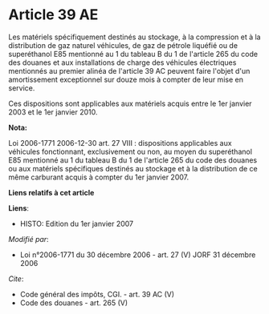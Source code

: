 # Article 39 AE

Les matériels spécifiquement destinés au stockage, à la compression et à la distribution de gaz naturel véhicules, de gaz de
pétrole liquéfié ou de superéthanol E85 mentionné au 1 du tableau B du 1 de l'article 265 du code des douanes et aux
installations de charge des véhicules électriques mentionnés au premier alinéa de l'article 39 AC peuvent faire l'objet d'un
amortissement exceptionnel sur douze mois à compter de leur mise en service. 

Ces dispositions sont applicables aux matériels acquis entre le 1er janvier 2003 et le 1er janvier 2010.

**Nota:**

Loi 2006-1771 2006-12-30 art. 27 VIII : dispositions applicables aux véhicules fonctionnant, exclusivement ou non, au moyen
du superéthanol E85 mentionné au 1 du tableau B du 1 de l'article 265 du code des douanes ou aux matériels spécifiques
destinés au stockage et à la distribution de ce même carburant acquis à compter du 1er janvier 2007.

**Liens relatifs à cet article**

**Liens**:

  - HISTO: Edition du 1er janvier 2007

_Modifié par_:

  - Loi n°2006-1771 du 30 décembre 2006 - art. 27 (V) JORF 31 décembre 2006

_Cite_:

  - Code général des impôts, CGI. - art. 39 AC (V)
  - Code des douanes - art. 265 (V)
